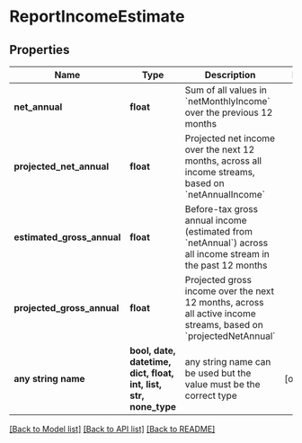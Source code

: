 # ReportIncomeEstimate


## Properties
Name | Type | Description | Notes
------------ | ------------- | ------------- | -------------
**net_annual** | **float** | Sum of all values in &#x60;netMonthlyIncome&#x60; over the previous 12 months | 
**projected_net_annual** | **float** | Projected net income over the next 12 months, across all income streams, based on &#x60;netAnnualIncome&#x60; | 
**estimated_gross_annual** | **float** | Before-tax gross annual income (estimated from &#x60;netAnnual&#x60;) across all income stream in the past 12 months | 
**projected_gross_annual** | **float** | Projected gross income over the next 12 months, across all active income streams, based on &#x60;projectedNetAnnual&#x60; | 
**any string name** | **bool, date, datetime, dict, float, int, list, str, none_type** | any string name can be used but the value must be the correct type | [optional]

[[Back to Model list]](../README.md#documentation-for-models) [[Back to API list]](../README.md#documentation-for-api-endpoints) [[Back to README]](../README.md)


